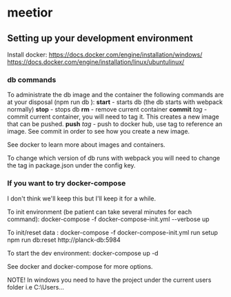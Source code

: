 # meetior
## Setting up your development environment

Install docker:
https://docs.docker.com/engine/installation/windows/
https://docs.docker.com/engine/installation/linux/ubuntulinux/

### db commands
To administrate the db image and the container the following commands
are at your disposal (npm run db <command>):
**start** - starts db (the db starts with webpack normally)
**stop** - stops db
**rm** - remove current container
**commit** _tag_ - commit current container, you will need to tag it. This
creates a new image that can be pushed.
**push** _tag_ - push to docker hub, use tag to reference an image. See
commit in order to see how you create a new image.

See docker to learn more about images and containers.

To change which version of db runs with webpack you will need to change the
tag in package.json under the config key.

### If you want to try docker-compose
I don't think we'll keep this but I'll keep it for a while.

To init environment (be patient can take several minutes for each command):
docker-compose -f docker-compose-init.yml --verbose up

To init/reset data :
docker-compose -f docker-compose-init.yml run setup npm run db:reset http://planck-db:5984

To start the dev environment:
docker-compose up -d

See docker and docker-compose for more options.

NOTE! In windows you need to have the project under the current users folder i.e C:\Users\...
